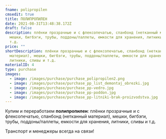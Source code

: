 ```yaml
---
fname: polipropilen
cmsedit: true
title: ПОЛИПРОПИЛЕН
date: 2021-08-31T13:48:38.172Z
draft: false
description: плёнки прозрачные и с флексопечатью, спанбонд (нетканный материал),
  мешки, бигбэги, трубы, поддоны/паллеты, емкости для хранения, литники, сливы и
  т.д.
price: ""
shortDescription: плёнки прозрачные и с флексопечатью, спанбонд (нетканный
  материал), мешки, бигбэги, трубы, поддоны/паллеты, емкости для хранения,
  литники, сливы и т.д.
materialID: 4
type: purchase
images:
  - image: /images/purchase/purchase_polipropilen2.png
  - image: /images/purchase/purchase_pp_list_demontaj_obrezki.jpg
  - image: /images/purchase/purchase_pp-vedro.jpg
  - image: /images/purchase/purchase_pp-poddon.jpg
  - image: /images/purchase/purchase_pp-litniki-brak-proizvodstva.jpg
---
```

Купим и переработаем **полипропилен**: плёнки прозрачные и с флексопечатью, спанбонд (нетканный материал), мешки, бигбэги, трубы, поддоны/паллеты, емкости для хранения, литники, сливы и т.д.

Транспорт и менеджеры всегда на связи!